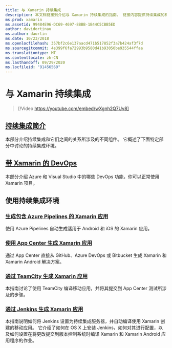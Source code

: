 ```yaml
---
title: 与 Xamarin 持续集成
description: 本文档链接到介绍与 Xamarin 持续集成的指南。 链接内容提供持续集成的概述，并讨论 App Center Build、TeamCity 和 Jenkins。
ms.prod: xamarin
ms.assetid: 99484E96-DC69-4697-8BBB-1B44C5CBB5ED
author: davidortinau
ms.author: daortin
ms.date: 10/23/2018
ms.openlocfilehash: 357bf2c6e137aacd471b517852f3a7b424af3f7d
ms.sourcegitcommit: 4e399f6fa72993b9580d41b93050be935544ffaa
ms.translationtype: MT
ms.contentlocale: zh-CN
ms.lasthandoff: 09/29/2020
ms.locfileid: "91456569"
---
```

# <a name="continuous-integration-with-xamarin"></a>与 Xamarin 持续集成

> [!Video https://youtube.com/embed/wXgnh2Q7Uv8]

## <a name="introduction-to-continuous-integration"></a>[持续集成简介](~/tools/ci/intro-to-ci.md)

本部分介绍持续集成和它们之间的关系所涉及的不同组件。 它概述了下面特定部分中讨论的持续集成环境。

## <a name="devops-with-xamarin"></a>[带 Xamarin 的 DevOps](~/tools/ci/devops.md)

本部分介绍 Azure 和 Visual Studio 中的哪些 DevOps 功能，你可以正常使用 Xamarin 项目。

## <a name="working-with-continuous-integration-environments"></a>使用持续集成环境

### <a name="build-xamarin-apps-with-azure-pipelines"></a>[生成包含 Azure Pipelines 的 Xamarin 应用](/azure/devops/pipelines/languages/xamarin/)

使用 Azure Pipelines 自动生成适用于 Android 和 iOS 的 Xamarin 应用。

### <a name="build-xamarin-apps-using-app-center"></a>[使用 App Center 生成 Xamarin 应用](/appcenter/build/xamarin/)

通过 App Center 直接从 GitHub、Azure DevOps 或 Bitbucket 生成 Xamarin 和 Xamarin Android 解决方案。

### <a name="build-xamarin-apps-with-teamcity"></a>[通过 TeamCity 生成 Xamarin 应用](~/tools/ci/teamcity.md)

本指南讨论了使用 TeamCity 编译移动应用，并将其提交到 App Center 测试所涉及的步骤。

### <a name="build-xamarin-apps-with-jenkins"></a>[通过 Jenkins 生成 Xamarin 应用](~/tools/ci/jenkins-walkthrough.md)

本指南说明如何将 Jenkins 设置为持续集成服务器，并自动编译使用 Xamarin 创建的移动应用。 它介绍了如何在 OS X 上安装 Jenkins，如何对其进行配置，以及如何设置在将更改提交到版本控制系统时编译 Xamarin 和 Xamarin Android 应用程序的作业。